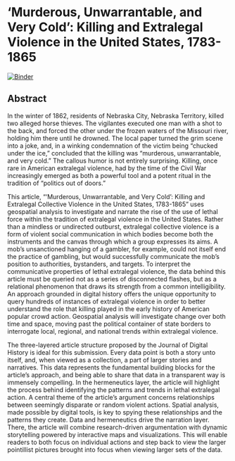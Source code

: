 # ‘Murderous, Unwarrantable, and Very Cold’: Killing and Extralegal Violence in the United States, 1783-1865

[![Binder](https://mybinder.org/badge_logo.svg)](https://mybinder.org/v2/gh/jdh-observer/jdh002-8pGzPyTDKBjR/main?filepath=JDH_Article.ipynb)

## Abstract

In the winter of 1862, residents of Nebraska City, Nebraska Territory, killed two alleged horse thieves. The vigilantes executed one man with a shot to the back, and forced the other under the frozen waters of the Missouri river, holding him there until he drowned. The local paper turned the grim scene into a joke, and, in a winking condemnation of the victim being “chucked under the ice,” concluded that the killing was “murderous, unwarrantable, and very cold.” The callous humor is not entirely surprising. Killing, once rare in American extralegal violence, had by the time of the Civil War increasingly emerged as both a powerful tool and a potent ritual in the tradition of “politics out of doors.”

 This article, “‘Murderous, Unwarrantable, and Very Cold’: Killing and Extralegal Collective Violence in the United States, 1783-1865” uses geospatial analysis to investigate and narrate the rise of the use of lethal force within the tradition of extralegal violence in the United States. Rather than a mindless or undirected outburst, extralegal collective violence is a form of violent social communication in which bodies become both the instruments and the canvas through which a group expresses its aims. A mob’s unsanctioned hanging of a gambler, for example, could not itself end the practice of gambling, but would successfully communicate the mob’s position to authorities, bystanders, and targets. To interpret the communicative properties of lethal extralegal violence, the data behind this article must be queried not as a series of disconnected flashes, but as a relational phenomenon that draws its strength from a common intelligibility. An approach grounded in digital history offers the unique opportunity to query hundreds of instances of extralegal violence in order to better understand the role that killing played in the early history of American popular crowd action. Geospatial analysis will investigate change over both time and space, moving past the political container of state borders to interrogate local, regional, and national trends within extralegal violence.

 The three-layered article structure proposed by the Journal of Digital History is ideal for this submission. Every data point is both a story unto itself, and, when viewed as a collection, a part of larger stories and narratives. This data represents the fundamental building blocks for the article’s approach, and being able to share that data in a transparent way is immensely compelling. In the hermeneutics layer, the article will highlight the process behind identifying the patterns and trends in lethal extralegal action. A central theme of the article’s argument concerns relationships between seemingly disparate or random violent actions. Spatial analysis, made possible by digital tools, is key to spying these relationships and the patterns they create. Data and hermeneutics drive the narration layer. There, the article will combine research-driven argumentation with dynamic storytelling powered by interactive maps and visualizations. This will enable readers to both focus on individual actions and step back to view the larger pointillist pictures brought into focus when viewing larger sets of the data.
